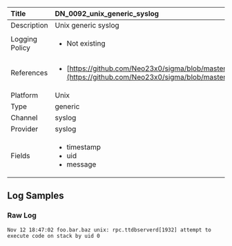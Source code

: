 | Title          | DN_0092_unix_generic_syslog       |
|:---------------|:------------------|
| Description    | Unix generic syslog |
| Logging Policy | <ul><li> Not existing </li></ul> |
| References     | <ul><li>[https://github.com/Neo23x0/sigma/blob/master/rules/linux/lnx_buffer_overflows.yml](https://github.com/Neo23x0/sigma/blob/master/rules/linux/lnx_buffer_overflows.yml)</li></ul> |
| Platform       | Unix    |
| Type           | generic        |
| Channel        | syslog     |
| Provider       | syslog    |
| Fields         | <ul><li>timestamp</li><li>uid</li><li>message</li></ul> |


## Log Samples

### Raw Log

```
Nov 12 18:47:02 foo.bar.baz unix: rpc.ttdbserverd[1932] attempt to execute code on stack by uid 0

```




